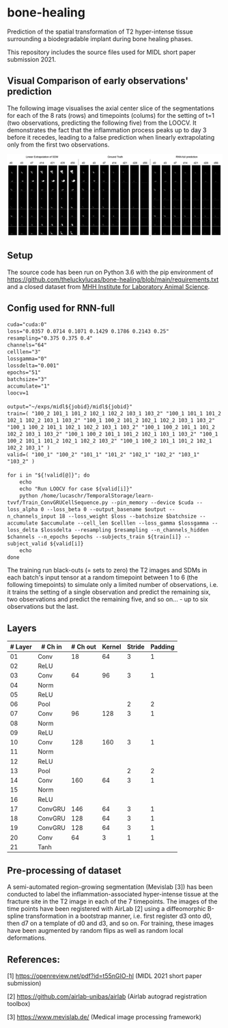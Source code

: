 # bone-healing
Prediction of the spatial transformation of T2 hyper-intense tissue surrounding a biodegradable implant during bone healing phases.

This repository includes the source files used for MIDL short paper submission 2021.

## Visual Comparison of early observations' prediction

The following image visualises the axial center slice of the segmentations for each of the 8 rats (rows) and timepoints (colums) for the setting of t=1 (two observations, predicting the following five) from the LOOCV. It demonstrates the fact that the inflammation process peaks up to day 3 before it recedes, leading to a false prediction when linearly extrapolating only from the first two observations.

![Comparison of SDM extrapolation with the ground truth and the RNN predictions](https://github.com/theluckylucas/bone-healing/blob/main/comparison.png?raw=true)

## Setup

The source code has been run on Python 3.6 with the pip environment of https://github.com/theluckylucas/bone-healing/blob/main/requirements.txt and a closed dataset from [MHH Institute for Laboratory Animal Science](https://www.mhh.de/tierlabor).

## Config used for RNN-full

```
cuda="cuda:0"
loss="0.0357 0.0714 0.1071 0.1429 0.1786 0.2143 0.25"
resampling="0.375 0.375 0.4"
channels="64"
celllen="3"
lossgamma="0"
lossdelta="0.001"
epochs="51"
batchsize="3"
accumulate="1"
loocv=1

output="~/exps/midl${jobid}/midl${jobid}"
train=( "100_2 101_1 101_2 102_1 102_2 103_1 103_2" "100_1 101_1 101_2 102_1 102_2 103_1 103_2" "100_1 100_2 101_2 102_1 102_2 103_1 103_2" "100_1 100_2 101_1 102_1 102_2 103_1 103_2" "100_1 100_2 101_1 101_2 102_2 103_1 103_2" "100_1 100_2 101_1 101_2 102_1 103_1 103_2" "100_1 100_2 101_1 101_2 102_1 102_2 103_2" "100_1 100_2 101_1 101_2 102_1 102_2 103_1" )
valid=( "100_1" "100_2" "101_1" "101_2" "102_1" "102_2" "103_1" "103_2" )

for i in "${!valid[@]}"; do
    echo
    echo "Run LOOCV for case ${valid[i]}"
    python /home/lucaschr/TemporalStorage/learn-tvvf/Train_ConvGRUCellSequence.py --pin_memory --device $cuda --loss_alpha 0 --loss_beta 0 --output_basename $output --n_channels_input 18 --loss_weight $loss --batchsize $batchsize --accumulate $accumulate --cell_len $celllen --loss_gamma $lossgamma --loss_delta $lossdelta --resampling $resampling --n_channels_hidden $channels --n_epochs $epochs --subjects_train ${train[i]} --subject_valid ${valid[i]}
    echo
done
```

The training run black-outs (= sets to zero) the T2 images and SDMs in each batch's input tensor at a random timepoint between 1 to 6 (the following timepoints) to simulate only a limited number of observations, i.e. it trains the setting of a single observation and predict the remaining six, two observations and predict the remaining five, and so on... - up to six observations but the last.

## Layers

|# Layer | # Ch in | # Ch out | Kernel | Stride | Padding |
|---|---|---|---|---|---|
| 01 | Conv | 18 | 64 | 3 | 1 | 0 |
| 02 | ReLU ||||||
| 03 | Conv | 64 | 96 | 3 | 1 | 0 |
| 04 | Norm ||||||
| 05 | ReLU ||||||
| 06 | Pool | | | 2 | 2 | 0 |
| 07 | Conv | 96 | 128 | 3 | 1 | 0 |
| 08 | Norm ||||||
| 09 | ReLU ||||||
| 10 | Conv | 128 | 160 | 3 | 1 | 0 |
| 11 | Norm ||||||
| 12 | ReLU ||||||
| 13 | Pool | | | 2 | 2 | 0 |
| 14 | Conv | 160 | 64 | 3 | 1 | 0 |
| 15 | Norm ||||||
| 16 | ReLU ||||||
| 17 | ConvGRU | 146 | 64 | 3 | 1 | 1 |
| 18 | ConvGRU | 128 | 64 | 3 | 1 | 1 |
| 19 | ConvGRU | 128 | 64 | 3 | 1 | 1 |
| 20 | Conv | 64 | 3 | 1 | 1 | 0 |
| 21 | Tanh ||||||

## Pre-processing of dataset

A semi-automated region-growing segmentation (Mevislab [3]) has been conducted to label the inflammation-associated hyper-intense tissue at the fracture site in the T2 image in each of the 7 timepoints. The images of the time points have been registered with AirLab [2] using a diffeomorphic B-spline transformation in a bootstrap manner, i.e. first register d3 onto d0, then d7 on a template of d0 and d3, and so on. For training, these images have been augmented by random flips as well as random local deformations.

## References:

[1] https://openreview.net/pdf?id=t55nGIO-hl (MIDL 2021 short paper submission)

[2] https://github.com/airlab-unibas/airlab (Airlab autograd registration toolbox)

[3] https://www.mevislab.de/ (Medical image processing framework)
